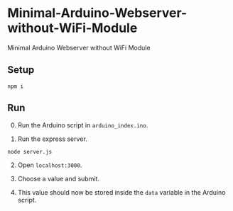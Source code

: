 # Minimal-Arduino-Webserver-without-WiFi-Module

Minimal Arduino Webserver without WiFi Module

## Setup

```
npm i
```

## Run

0. Run the Arduino script in `arduino_index.ino`.

1. Run the express server.

```
node server.js
```

2. Open `localhost:3000`.

3. Choose a value and submit.

4. This value should now be stored inside the `data` variable in the Arduino script.
